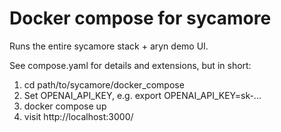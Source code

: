 # Docker compose for sycamore

Runs the entire sycamore stack + aryn demo UI.

See compose.yaml for details and extensions, but in short:

1. cd path/to/sycamore/docker_compose
1. Set OPENAI_API_KEY, e.g. export OPENAI_API_KEY=sk-...
1. docker compose up
1. visit http://localhost:3000/
